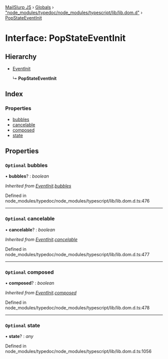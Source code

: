 [MailSlurp JS](../README.md) › [Globals](../globals.md) › ["node_modules/typedoc/node_modules/typescript/lib/lib.dom.d"](../modules/_node_modules_typedoc_node_modules_typescript_lib_lib_dom_d_.md) › [PopStateEventInit](_node_modules_typedoc_node_modules_typescript_lib_lib_dom_d_.popstateeventinit.md)

# Interface: PopStateEventInit

## Hierarchy

* [EventInit](_node_modules_typedoc_node_modules_typescript_lib_lib_dom_d_.eventinit.md)

  ↳ **PopStateEventInit**

## Index

### Properties

* [bubbles](_node_modules_typedoc_node_modules_typescript_lib_lib_dom_d_.popstateeventinit.md#optional-bubbles)
* [cancelable](_node_modules_typedoc_node_modules_typescript_lib_lib_dom_d_.popstateeventinit.md#optional-cancelable)
* [composed](_node_modules_typedoc_node_modules_typescript_lib_lib_dom_d_.popstateeventinit.md#optional-composed)
* [state](_node_modules_typedoc_node_modules_typescript_lib_lib_dom_d_.popstateeventinit.md#optional-state)

## Properties

### `Optional` bubbles

• **bubbles**? : *boolean*

*Inherited from [EventInit](_node_modules_typedoc_node_modules_typescript_lib_lib_dom_d_.eventinit.md).[bubbles](_node_modules_typedoc_node_modules_typescript_lib_lib_dom_d_.eventinit.md#optional-bubbles)*

Defined in node_modules/typedoc/node_modules/typescript/lib/lib.dom.d.ts:476

___

### `Optional` cancelable

• **cancelable**? : *boolean*

*Inherited from [EventInit](_node_modules_typedoc_node_modules_typescript_lib_lib_dom_d_.eventinit.md).[cancelable](_node_modules_typedoc_node_modules_typescript_lib_lib_dom_d_.eventinit.md#optional-cancelable)*

Defined in node_modules/typedoc/node_modules/typescript/lib/lib.dom.d.ts:477

___

### `Optional` composed

• **composed**? : *boolean*

*Inherited from [EventInit](_node_modules_typedoc_node_modules_typescript_lib_lib_dom_d_.eventinit.md).[composed](_node_modules_typedoc_node_modules_typescript_lib_lib_dom_d_.eventinit.md#optional-composed)*

Defined in node_modules/typedoc/node_modules/typescript/lib/lib.dom.d.ts:478

___

### `Optional` state

• **state**? : *any*

Defined in node_modules/typedoc/node_modules/typescript/lib/lib.dom.d.ts:1056
